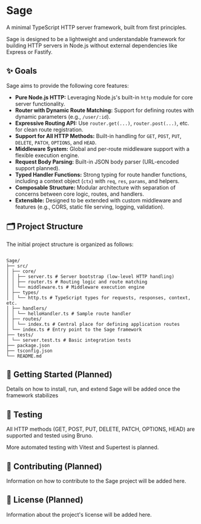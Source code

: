 # Sage

A minimal TypeScript HTTP server framework, built from first principles.

Sage is designed to be a lightweight and understandable framework for building
HTTP servers in Node.js without external dependencies like Express or Fastify.

## ✨ Goals

Sage aims to provide the following core features:

- **Pure Node.js HTTP:** Leveraging Node.js's built-in `http` module for core server functionality.
- **Router with Dynamic Route Matching:** Support for defining routes with dynamic parameters (e.g., `/user/:id`).
- **Expressive Routing API:** Use `router.get(...)`, `router.post(...)`, etc. for clean route registration.
- **Support for All HTTP Methods:** Built-in handling for `GET`, `POST`, `PUT`, `DELETE`, `PATCH`, `OPTIONS`, and `HEAD`.
- **Middleware System:** Global and per-route middleware support with a flexible execution engine.
- **Request Body Parsing:** Built-in JSON body parser (URL-encoded support planned).
- **Typed Handler Functions:** Strong typing for route handler functions, including a context object (`ctx`) with `req`, `res`, `params`, and helpers.
- **Composable Structure:** Modular architecture with separation of concerns between core logic, routes, and handlers.
- **Extensible:** Designed to be extended with custom middleware and features (e.g., CORS, static file serving, logging, validation).

## 🗂️ Project Structure

The initial project structure is organized as follows:

```

Sage/
├── src/
│ ├── core/
│ │ ├── server.ts # Server bootstrap (low-level HTTP handling)
│ │ ├── router.ts # Routing logic and route matching
│ │ └── middleware.ts # Middleware execution engine
│ ├── types/
│ │ └── http.ts # TypeScript types for requests, responses, context, etc.
│ ├── handlers/
│ │ └── helloHandler.ts # Sample route handler
│ ├── routes/
│ │ └── index.ts # Central place for defining application routes
│ └── index.ts # Entry point to the Sage framework
├── tests/
│ └── server.test.ts # Basic integration tests
├── package.json
├── tsconfig.json
└── README.md
```

## 🚀 Getting Started (Planned)

Details on how to install, run, and extend Sage will be added once the framework stabilizes

## 🧪 Testing

All HTTP methods (GET, POST, PUT, DELETE, PATCH, OPTIONS, HEAD) are supported and tested using Bruno.

More automated testing with Vitest and Supertest is planned.

## 🤝 Contributing (Planned)

Information on how to contribute to the Sage project will be added here.

## 📄 License (Planned)

Information about the project's license will be added here.
